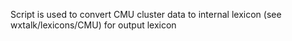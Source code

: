 Script is used to convert CMU cluster data to internal lexicon (see wxtalk/lexicons/CMU) for output lexicon
